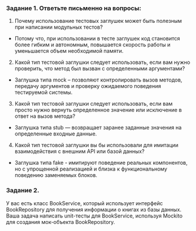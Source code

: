 ### Задание 1. Ответьте письменно на вопросы:

1)  Почему использование тестовых заглушек может быть полезным при написании модульных тестов?

- Потому что, при использовании в тесте заглушек код становится более гибким и автономным, повышается скорость работы и уменьшается объем необходимой памяти.

2) Какой тип тестовой заглушки следует использовать, если вам нужно проверить, что метод был вызван с определенными аргументами?

- Заглушка типа mock – позволяют контролировать вызов методов, передачу аргументов и проверку ожидаемого поведения тестируемой системы.

3) Какой тип тестовой заглушки следует использовать, если вам просто нужно вернуть определенное значение или исключение в ответ на вызов метода?

- Заглушка типа stub — возвращает заранее заданные значения на определенные входные данные.

4) Какой тип тестовой заглушки вы бы использовали для имитации  взаимодействия с внешним API или базой данных?

- Заглушка типа fake - имитируют поведение реальных компонентов, но с упрощенной реализацией и близка к функциональному поведению заменяемых блоков.



### Задание 2.

У вас есть класс BookService, который использует интерфейс BookRepository для получения информации о книгах из базы данных. Ваша задача написать unit-тесты для BookService, используя Mockito для создания мок-объекта BookRepository.
